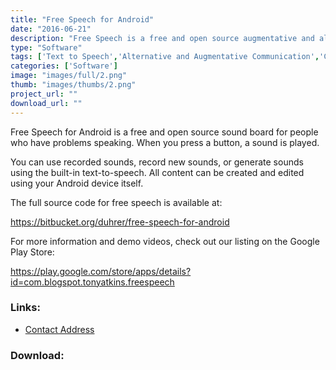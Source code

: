 ```yaml
---
title: "Free Speech for Android"
date: "2016-06-21"
description: "Free Speech is a free and open source augmentative and alternative communication (AAC) program that provides a low-cost alternative to dedicated speech generating devices (SGD)."
type: "Software"
tags: ['Text to Speech','Alternative and Augmentative Communication','Communication' ]
categories: ['Software']
image: "images/full/2.png"
thumb: "images/thumbs/2.png"
project_url: ""
download_url: ""
---
```

Free Speech for Android is a free and open source sound board for people who have problems speaking. When you press a button, a sound is played.   
  
You can use recorded sounds, record new sounds, or generate sounds using the built-in text-to-speech. All content can be created and edited using your Android device itself.   
  
The full source code for free speech is available at:   
  
https://bitbucket.org/duhrer/free-speech-for-android   
  
For more information and demo videos, check out our listing on the Google Play Store:   
  
https://play.google.com/store/apps/details?id=com.blogspot.tonyatkins.freespeech

### Links:
- <a href="mailto:duhrer@gmail.com">Contact Address</a>

### Download:  